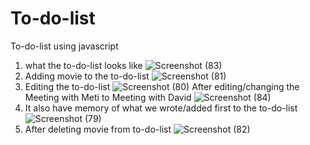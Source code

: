 # To-do-list
To-do-list using javascript
1. what the to-do-list looks like
![Screenshot (83)](https://github.com/user-attachments/assets/1b3ee269-e0bb-4f46-84fa-e80c8d3a7a32)
2. Adding movie to the to-do-list
![Screenshot (81)](https://github.com/user-attachments/assets/f66a01b1-19f6-465e-962f-85c929b76a44)
3. Editing the to-do-list
![Screenshot (80)](https://github.com/user-attachments/assets/22e9c727-3bac-4902-a522-8afa08b20a68)
 After editing/changing the Meeting with Meti to Meeting with David
![Screenshot (84)](https://github.com/user-attachments/assets/1089afd4-6504-4ab1-af9a-a2f6c6afba25)
4. It also have memory of what we wrote/added first to the to-do-list
![Screenshot (79)](https://github.com/user-attachments/assets/9c98f85a-5a1f-4492-a024-07002cebba06)
5. After deleting movie from to-do-list
![Screenshot (82)](https://github.com/user-attachments/assets/d1287395-123f-48ab-8347-fd4974ae5b89)
